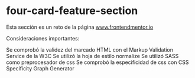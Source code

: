 # four-card-feature-section

Esta sección es un reto de la página www.frontendmentor.io

Consideraciones importantes:

Se comprobó la validez del marcado HTML con el Markup Validation Service de la W3C
Se utilizó la hoja de estilo normalize
Se utilizó SASS como preprocesador de css
Se comprobó la especificidad de css con CSS Specificity Graph Generator
